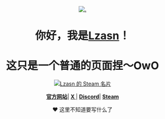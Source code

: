   <p align="center">
  <a href="#"><img src="https://lzasn.xyz/F5DB80F2BFFE9DF7EA510FA5DBA14526.jpg" alt="."></a>
</p>
<h1 align="center"><font style="vertical-align: inherit;"><font style="vertical-align: inherit;">你好，我是</font></font><a href="#"><font style="vertical-align: inherit;"><font style="vertical-align: inherit;">Lzasn</font></font></a><font style="vertical-align: inherit;"><font style="vertical-align: inherit;">！</font></font></h1>
<h1 align="center"><font style="vertical-align: inherit;"><font style="vertical-align: inherit;">这只是一个普通的页面捏〜OwO</font></font></h1>
<p align="center">
  <a href="https://steamcommunity.com/id/Lzasn/"><img src="https://card.yuy1n.io/card/76561199112429853/dark,badge,group,bg-game-1567800" alt="Lzasn 的 Steam 名片"></a>
</p>
<p align="center">
  <strong><a href="https://lzasn.xyz"><font style="vertical-align: inherit;"><font style="vertical-align: inherit;">官方网站</font></font></a></strong><font style="vertical-align: inherit;"><font style="vertical-align: inherit;">|
  </font></font><strong><a href="https://twitter.com/w1024jk"><font style="vertical-align: inherit;"><font style="vertical-align: inherit;">X </font></font></a></strong><font style="vertical-align: inherit;"><font style="vertical-align: inherit;">|
  </font></font><strong><a href="#"><font style="vertical-align: inherit;"><font style="vertical-align: inherit;">Discord</font></font></a></strong><font style="vertical-align: inherit;"><font style="vertical-align: inherit;">|
  </font></font><strong><a href="https://steamcommunity.com/id/Lzasn/"><font style="vertical-align: inherit;"><font style="vertical-align: inherit;">Steam</font></font></a></strong>
</p>
<p align="center"><font style="vertical-align: inherit;"><font style="vertical-align: inherit;">❤ 这里不知道要写什么了</font></font></p>
<!--
**edisonlee55/edisonlee55** is a ✨ _special_ ✨ repository because its `README.md` (this file) appears on your GitHub profile.

Here are some ideas to get you started:

- 🔭 I’m currently working on ...
- 🌱 I’m currently learning ...
- 👯 I’m looking to collaborate on ...
- 🤔 I’m looking for help with ...
- 💬 Ask me about ...
- 📫 How to reach me: ...
- 😄 Pronouns: ...
- ⚡ Fun fact: ...
-->
<hr>
<p><font style="vertical-align: inherit;"><font style="vertical-align: inherit;">致谢：</font></font><a href="https://github.com/Lzasn"><font style="vertical-align: inherit;"><font style="vertical-align: inherit;">Lzasn</font></font></a></p>
<p><font style="vertical-align: inherit;"><font style="vertical-align: inherit;">最后编辑日期：2024/09/18</font></font></p> 
